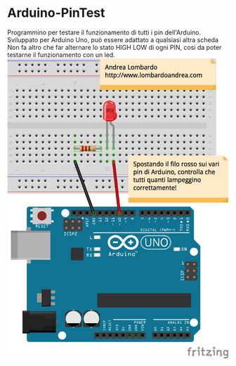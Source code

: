 # Arduino-PinTest
Programmino per testare il funzionamento di tutti i pin dell'Arduino.
<br/>Sviluppato per Arduino Uno, può essere adattato a qualsiasi altra scheda
<br/>Non fa altro che far alternare lo stato HIGH LOW di ogni PIN, cosi da poter testarne il funzionamento con un led.
<br/>
![](https://raw.githubusercontent.com/AndreaLombardo/Arduino-PinTest/master/img/Arduino%20Pin%20Test_bb.png)
